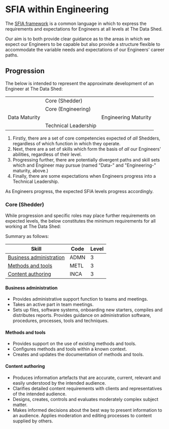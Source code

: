 # SFIA within Engineering

The [SFIA framework](https://sfia-online.org/en/sfia-8) is a common language in
which to express the requirements and expectations for Engineers at all levels
at The Data Shed.

Our aim is to both provide clear guidance as to the areas in which we expect our
Engineers to be capable but also provide a structure flexible to accommodate
the variable needs and expectations of our Engineers' career paths.

## Progression

The below is intended to represent the approximate development of an Engineer
at The Data Shed:

|               |                      |                      |
|---------------|----------------------|----------------------|
|               | Core (Shedder)       |                      |
|               | Core (Engineering)   |                      |
| Data Maturity |                      | Engineering Maturity |
|               | Technical Leadership |                      |

1. Firstly, there are a set of core competencies expected of *all* Shedders,
   regardless of which function in which they operate.
2. Next, there are a set of skills which form the basis of *all* our Engineers'
   abilities, regardless of their level.
3. Progressing further, there are potentially divergent paths and skill sets
   which and Engineer may pursue (named "Data-" and "Engineering-" maturity,
   above.)
4. Finally, there are some expectations when Engineers progress into a
   Technical Leadership.

As Engineers progress, the expected SFIA levels progress accordingly.

### Core (Shedder)

While progression and specific roles may place further requirements on
expected levels, the below constitutes the minimum requirements for all
working at The Data Shed:

Summary as follows:

|Skill|Code|Level|
|-----|----|-----|
|[Business administration](#business-administration)|ADMN|3|
|[Methods and tools](#methods-and-tools)|METL|3|
|[Content authoring](#content-authoring)|INCA|3|

#### Business administration

- Provides administrative support function to teams and meetings.
- Takes an active part in team meetings.
- Sets up files, software systems, onboarding new starters, compiles and
distributes reports. Provides guidance on administration software, procedures,
processes, tools and techniques.

#### Methods and tools

- Provides support on the use of existing methods and tools.
- Configures methods and tools within a known context.
- Creates and updates the documentation of methods and tools.

#### Content authoring

- Produces information artefacts that are accurate, current, relevant and easily
understood by the intended audience.
- Clarifies detailed content requirements with clients and representatives of the
intended audience.
- Designs, creates, controls and evaluates moderately complex subject matter.
- Makes informed decisions about the best way to present information to an
audience. Applies moderation and editing processes to content supplied by
others.
